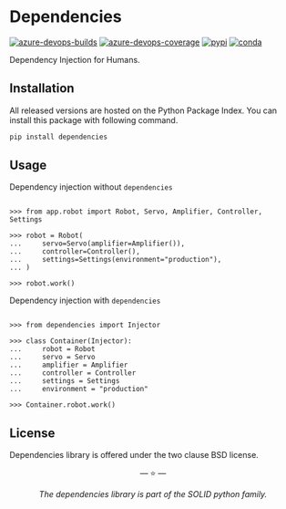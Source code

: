 # Dependencies

[![azure-devops-builds](https://img.shields.io/azure-devops/build/proofit404/dependencies/2?style=flat-square)](https://dev.azure.com/proofit404/dependencies/_build/latest?definitionId=2&branchName=master)
[![azure-devops-coverage](https://img.shields.io/azure-devops/coverage/proofit404/dependencies/2?style=flat-square)](https://dev.azure.com/proofit404/dependencies/_build/latest?definitionId=2&branchName=master)
[![pypi](https://img.shields.io/pypi/v/dependencies?style=flat-square)](https://pypi.python.org/pypi/dependencies/)
[![conda](https://img.shields.io/conda/vn/conda-forge/dependencies?style=flat-square)](https://anaconda.org/conda-forge/dependencies)

Dependency Injection for Humans.

## Installation

All released versions are hosted on the Python Package Index. You can
install this package with following command.

```bash
pip install dependencies
```

## Usage

Dependency injection without `dependencies`

```pycon

>>> from app.robot import Robot, Servo, Amplifier, Controller, Settings

>>> robot = Robot(
...     servo=Servo(amplifier=Amplifier()),
...     controller=Controller(),
...     settings=Settings(environment="production"),
... )

>>> robot.work()

```

Dependency injection with `dependencies`

```pycon

>>> from dependencies import Injector

>>> class Container(Injector):
...     robot = Robot
...     servo = Servo
...     amplifier = Amplifier
...     controller = Controller
...     settings = Settings
...     environment = "production"

>>> Container.robot.work()

```

## License

Dependencies library is offered under the two clause BSD license.

<p align="center">&mdash; ⭐️ &mdash;</p>
<p align="center"><i>The dependencies library is part of the SOLID python family.</i></p>
